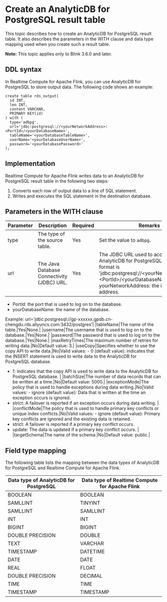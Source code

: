 # Create an AnalyticDB for PostgreSQL result table

This topic describes how to create an AnalyticDB for PostgreSQL result table. It also describes the parameters in the WITH clause and data type mapping used when you create such a result table.

**Note:** This topic applies only to Blink 3.6.0 and later.

## DDL syntax

In Realtime Compute for Apache Flink, you can use AnalyticDB for PostgreSQL to store output data. The following code shows an example:

```
create table rds_output(
  id INT,
  len INT,
  content VARCHAR,
  PRIMARY KEY(id)
) with (
  type='adbpg',
  url='jdbc:postgresql://<yourNetworkAddress>:<PortId>/<yourDatabaseName>',
  tableName='<yourDatabaseTableName>',
  userName='<yourDatabaseUserName>',
  password='<yourDatabasePassword>'
);
```

## Implementation

Realtime Compute for Apache Flink writes data to an AnalyticDB for PostgreSQL result table in the following two steps:

1.  Converts each row of output data to a line of SQL statement.
2.  Writes and executes the SQL statement in the destination database.

## Parameters in the WITH clause

|Parameter|Description|Required|Remarks|
|---------|-----------|--------|-------|
|type|The type of the source table.|Yes|Set the value to `adbpg`.|
|url|The Java Database Connectivity \(JDBC\) URL.|Yes|The JDBC URL used to access the AnalyticDB for PostgreSQL database. The format is 'jdbc:postgresql://<yourNetworkAddress\>:<PortId\>/<yourDatabaseName\>'.-   yourNetworkAddress: the internal IP address.
-   PortId: the port that is used to log on to the database.
-   yourDatabaseName: the name of the database.

Example: url='jdbc:postgresql://gp-xxxxxx.gpdb.cn-chengdu.rds.aliyuncs.com:3432/postgres'|
|tableName|The name of the table.|Yes|None.|
|username|The username that is used to log on to the database.|Yes|None.|
|password|The password that is used to log on to the database.|Yes|None.|
|maxRetryTimes|The maximum number of retries for writing data.|No|Default value: 3.|
|useCopy|Specifies whether to use the copy API to write data.|No|Valid values: -   0 \(default value\): indicates that the INSERT statement is used to write data to the AnalyticDB for PostgreSQL database.
-   1: indicates that the copy API is used to write data to the AnalyticDB for PostgreSQL database. |
|batchSize|The number of data records that can be written at a time.|No|Default value: 5000.|
|exceptionMode|The policy that is used to handle exceptions during data writing.|No|Valid values: -   ignore \(default value\): Data that is written at the time an exception occurs is ignored.
-   strict: A failover is reported if an exception occurs during data writing. |
|conflictMode|The policy that is used to handle primary key conflicts or unique index conflicts.|No|Valid values: -   ignore \(default value\): Primary key conflicts are ignored and the existing data is retained.
-   strict: A failover is reported if a primary key conflict occurs.
-   update: The data is updated if a primary key conflict occurs. |
|targetSchema|The name of the schema.|No|Default value: public.|

## Field type mapping

The following table lists the mapping between the data types of AnalyticDB for PostgreSQL and Realtime Compute for Apache Flink.

|Data type of AnalyticDB for PostgreSQL|Data type of Realtime Compute for Apache Flink|
|--------------------------------------|----------------------------------------------|
|BOOLEAN|BOOLEAN|
|SAMLLINT|TINYINT|
|SAMLLINT|SAMLLINT|
|INT|INT|
|BIGINT|BIGINT|
|DOUBLE PRECISION|DOUBLE|
|TEXT|VARCHAR|
|TIMESTAMP|DATETIME|
|DATE|DATE|
|REAL|FLOAT|
|DOUBLE PRECISION|DECIMAL|
|TIME|TIME|
|TIMESTAMP|TIMESTAMP|

